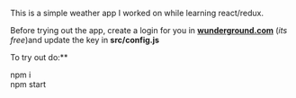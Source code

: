 This is a simple weather app I worked on while learning react/redux.


Before trying out the app, create a login for you in <strong>[wunderground.com]()</strong> (*its free*)and update the key in <strong>src/config.js</strong>

To try out do:**

npm i <br>
npm start
